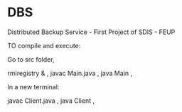 # DBS
Distributed Backup Service - First Project of SDIS - FEUP

TO compile and execute:

Go to src folder,

rmiregistry & ,
javac Main.java ,
java Main ,

In a new terminal:

javac Client.java ,
java Client ,
